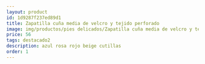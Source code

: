 ```yaml
---
layout: product
id: 1d9287f237ed89d1
title: Zapatilla cuña media de velcro y tejido perforado
image: img/productos/pies delicados/Zapatilla cuña media de velcro y tejido perforado=56=destacado2=azul rosa rojo beige cutillas.webp
price: 56
tags: destacado2
description: azul rosa rojo beige cutillas
order: 1
---
```

